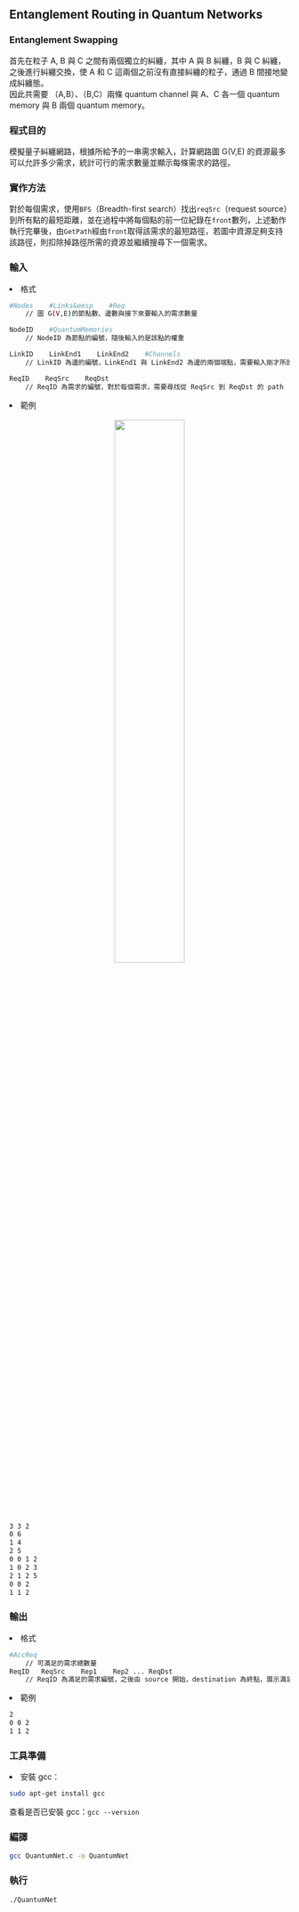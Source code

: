## Entanglement Routing in Quantum Networks

### Entanglement Swapping
首先在粒子 A, B 與 C 之間有兩個獨立的糾纏，其中 A 與 B 糾纏，B 與 C 糾纏，之後進行糾纏交換，使 A 和 C 這兩個之前沒有直接糾纏的粒子，通過 B 間接地變成糾纏態。  
因此共需要 （A,B）、（B,C）兩條 quantum channel 與 A、C 各一個 quantum memory 與 B 兩個 quantum memory。

### 程式目的
模擬量子糾纏網路，根據所給予的一串需求輸入，計算網路圖 G(V,E) 的資源最多可以允許多少需求，統計可行的需求數量並顯示每條需求的路徑。

### 實作方法
對於每個需求，使用`BFS`（Breadth-first search）找出`reqSrc`（request source）到所有點的最短距離，並在過程中將每個點的前一位紀錄在`front`數列，上述動作執行完畢後，由`GetPath`經由`front`取得該需求的最短路徑，若圖中資源足夠支持該路徑，則扣除掉路徑所需的資源並繼續搜尋下一個需求。

### 輸入
<li>格式</li>

```bash
#Nodes    #Links&emsp    #Req
    // 圖 G(V,E)的節點數、邊數與接下來要輸入的需求數量

NodeID    #QuantumMemories
    // NodeID 為節點的編號，隨後輸入的是該點的權重

LinkID    LinkEnd1    LinkEnd2    #Channels
    // LinkID 為邊的編號，LinkEnd1 與 LinkEnd2 為邊的兩個端點，需要輸入剛才所設定的節點編號，Channels 是邊的權重

ReqID    ReqSrc    ReqDst
    // ReqID 為需求的編號，對於每個需求，需要尋找從 ReqSrc 到 ReqDst 的 path
``` 

<li>範例</li>
<br/>
<div align = "center">
<image src = "input_graph.jpg" width = 50%>
</div>
<br/>

```bash
3 3 2
0 6
1 4
2 5
0 0 1 2
1 0 2 3
2 1 2 5
0 0 2
1 1 2
```

### 輸出
<li>格式</li>

```bash
#AccReq
    // 可滿足的需求總數量
ReqID   ReqSrc    Rep1    Rep2 ... ReqDst
    // ReqID 為滿足的需求編號，之後由 source 開始，destination 為終點，展示滿足條件的 path
```  
<li>範例</li>

```bash
2
0 0 2
1 1 2
```

### 工具準備
<li>安裝 gcc：</li>

```bash
sudo apt-get install gcc
```
查看是否已安裝 gcc：`gcc --version`

### 編譯
```bash
gcc QuantumNet.c -o QuantumNet
```

### 執行
```bash
./QuantumNet
```
